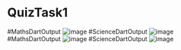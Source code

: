 # QuizTask1
#MathsDartOutput
![image](https://user-images.githubusercontent.com/81670033/121813154-5b0b0700-cc88-11eb-9d35-12061e1d719f.png)
#ScienceDartOutput
![image](https://user-images.githubusercontent.com/81670033/121813177-8261d400-cc88-11eb-84df-08d3385293bd.png)
#MathsDartOutput
![image](https://user-images.githubusercontent.com/81670033/121813239-d967a900-cc88-11eb-909b-3646af08ffa7.png)
#ScienceDartOutput
![image](https://user-images.githubusercontent.com/81670033/121813251-f0a69680-cc88-11eb-9d81-fa2166ce6cd1.png)
